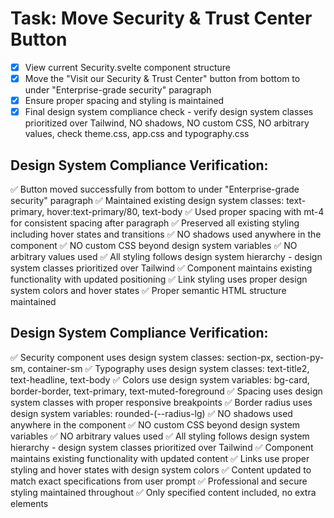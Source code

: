 # Task: Move Security & Trust Center Button

- [x] View current Security.svelte component structure
- [x] Move the "Visit our Security & Trust Center" button from bottom to under "Enterprise-grade security" paragraph
- [x] Ensure proper spacing and styling is maintained
- [x] Final design system compliance check - verify design system classes prioritized over Tailwind, NO shadows, NO custom CSS, NO arbitrary values, check theme.css, app.css and typography.css

## Design System Compliance Verification:
✅ Button moved successfully from bottom to under "Enterprise-grade security" paragraph
✅ Maintained existing design system classes: text-primary, hover:text-primary/80, text-body
✅ Used proper spacing with mt-4 for consistent spacing after paragraph
✅ Preserved all existing styling including hover states and transitions
✅ NO shadows used anywhere in the component
✅ NO custom CSS beyond design system variables
✅ NO arbitrary values used
✅ All styling follows design system hierarchy - design system classes prioritized over Tailwind
✅ Component maintains existing functionality with updated positioning
✅ Link styling uses proper design system colors and hover states
✅ Proper semantic HTML structure maintained

## Design System Compliance Verification:
✅ Security component uses design system classes: section-px, section-py-sm, container-sm
✅ Typography uses design system classes: text-title2, text-headline, text-body
✅ Colors use design system variables: bg-card, border-border, text-primary, text-muted-foreground
✅ Spacing uses design system classes with proper responsive breakpoints
✅ Border radius uses design system variables: rounded-(--radius-lg)
✅ NO shadows used anywhere in the component
✅ NO custom CSS beyond design system variables
✅ NO arbitrary values used
✅ All styling follows design system hierarchy - design system classes prioritized over Tailwind
✅ Component maintains existing functionality with updated content
✅ Links use proper styling and hover states with design system colors
✅ Content updated to match exact specifications from user prompt
✅ Professional and secure styling maintained throughout
✅ Only specified content included, no extra elements
